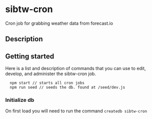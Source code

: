 # sibtw-cron
Cron job for grabbing weather data from forecast.io

## Description



## Getting started

Here is a list and description of commands that you can use to edit, develop, and
administer the sibtw-cron job.

```
  npm start // starts all cron jobs
  npm run seed // seeds the db. found at /seed/dev.js
```

### Initialize db

On first load you will need to run the command `createdb sibtw-cron`
